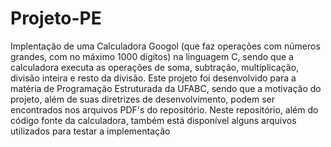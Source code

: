 # Projeto-PE
Implentação de uma Calculadora Googol (que faz operações com números grandes, com no máximo 1000 dígitos) na linguagem C, 
sendo que a calculadora executa as operações de soma, subtração, multiplicação, divisão inteira e resto da divisão.
Este projeto foi desenvolvido para a matéria de Programação Estruturada da UFABC, sendo que a motivação do projeto, além de suas diretrizes de
desenvolvimento, podem ser encontrados nos arquivos PDF's do repositório. Neste repositório, além do código fonte da calculadora,
também está disponível alguns arquivos utilizados para testar a implementação
